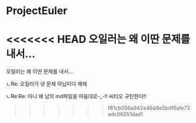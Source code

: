 ﻿ProjectEuler
=========

<<<<<<< HEAD
오일러는 왜 이딴 문제를 내서...
=======
오일러는 왜 이딴 문제를 내서...

ㄴRe: 오일러가 낸 문제 아닙미다 헤헤

ㄴRe:Re: 아니 왜 남의 md파일을 마음대로-_-!! 씨티오 규탄한다!!
>>>>>>> f81cb056a942e46d4e5bdf6afe73adc06051dad1
